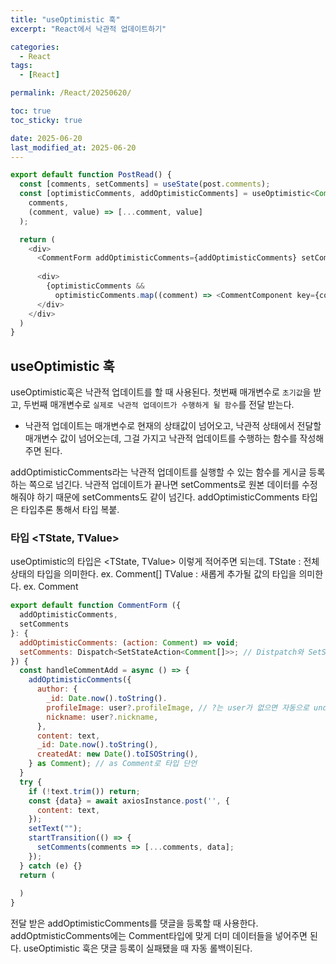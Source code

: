 ```yaml
---
title: "useOptimistic 훅"
excerpt: "React에서 낙관적 업데이트하기"

categories:
  - React
tags:
  - [React]

permalink: /React/20250620/

toc: true
toc_sticky: true

date: 2025-06-20
last_modified_at: 2025-06-20
---
```


```js
export default function PostRead() {
  const [comments, setComments] = useState(post.comments);
  const [optimisticComments, addOptimisticComments] = useOptimistic<Comment[], Comment>(
    comments,
    (comment, value) => [...comment, value]
  );

  return (
    <div>
      <CommentForm addOptimisticComments={addOptimisticComments} setComments={setComments}>
			
      <div>
        {optimisticComments &&
          optimisticComments.map((comment) => <CommentComponent key={comment._id} {...comment} />)} // 필요한 것만 꺼내 써도 됨. CommentComponent({_id, author, content} : Comment) 이후에 props 더 받아서 타입 더 적어야 하면 Comment & {deleteComment: ()=>void} 이렇게 적어주면 됨
      </div>
    </div>
  )
}
```

## useOptimistic 훅
useOptimistic훅은 낙관적 업데이트를 할 때 사용된다.
첫번째 매개변수로 `초기값`을 받고, 두번째 매개변수로 `실제로 낙관적 업데이트가 수행하게 될 함수`를 전달 받는다.
  - 낙관적 업데이트는 매개변수로 현재의 상태값이 넘어오고, 낙관적 상태에서 전달할 매개변수 값이 넘어오는데, 그걸 가지고 낙관적 업데이트를 수행하는 함수를 작성해주면 된다.

addOptimisticComments라는 낙관적 업데이트를 실행할 수 있는 함수를 게시글 등록하는 쪽으로 넘긴다.
낙관적 업데이트가 끝나면 setComments로 원본 데이터를 수정해줘야 하기 때문에 setComments도 같이 넘긴다.
addOptimisticComments 타입은 타입추론 통해서 타입 복붙.

### 타입 <TState, TValue>
useOptimistic의 타입은 <TState, TValue> 이렇게 적어주면 되는데.
TState : 전체 상태의 타입을 의미한다. ex. Comment[]
TValue : 새롭게 추가될 값의 타입을 의미한다. ex. Comment

```js
export default function CommentForm ({
  addOptimisticComments,
  setComments
}: {
  addOptimisticComments: (action: Comment) => void;
  setComments: Dispatch<SetStateAction<Comment[]>>; // Distpatch와 SetStateAction은 auto import 필요함
}) {
  const handleCommentAdd = async () => {
    addOptimisticComments({
      author: {
        _id: Date.now().toString().
        profileImage: user?.profileImage, // ?는 user가 없으면 자동으로 undefined 반환.
        nickname: user?.nickname,
      },
      content: text,
      _id: Date.now().toString(),
      createdAt: new Date().toISOString(),
    } as Comment); // as Comment로 타입 단언
  }
  try { 
    if (!text.trim()) return;
    const {data} = await axiosInstance.post('', {
      content: text,
    });
    setText("");
    startTransition(() => {
      setComments(comments => [...comments, data];
    });
  } catch (e) {}
  return (
	
  )
}
```

전달 받은 addOptimisticComments를 댓글을 등록할 때 사용한다.
addOptmisticComments에는 Comment타입에 맞게 더미 데이터들을 넣어주면 된다.
useOptimistic 훅은 댓글 등록이 실패됐을 때 자동 롤백이된다.
